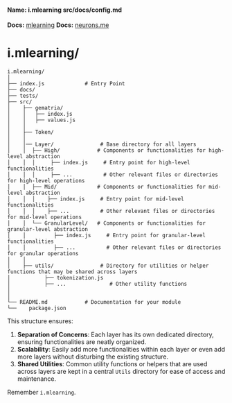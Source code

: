 #### Name: i.mlearning src/docs/config.md

**Docs:** [mlearning](https://www.mlearning.studio) **Docs:** [neurons.me](https://www.neurons.me/)

# i.mlearning/

```text
i.mlearning/
│
├── index.js             # Entry Point
├── docs/
├── tests/
├── src/
│    ├── gematria/  
│    │   ├── index.js  
│    │   ├── values.js
│    │    
│    ├── Token/
│    │
│    │── Layer/               # Base directory for all layers
│    │  ├── High/            # Components or functionalities for high-level abstraction
│    │  │     ├── index.js     # Entry point for high-level functionalities
│    │ 	│     ├── ...          # Other relevant files or directories for high-level operations
│    │  ├── Mid/             # Components or functionalities for mid-level abstraction
│    │	│    ├── index.js     # Entry point for mid-level functionalities
│    │	│    ├── ...          # Other relevant files or directories for mid-level operations
│    │  └── GranularLevel/   # Components or functionalities for granular-level abstraction
│    │		   ├── index.js     # Entry point for granular-level functionalities
│    │		   ├── ...          # Other relevant files or directories for granular operations
│    │	
│    ├── utils/               # Directory for utilities or helper functions that may be shared across layers
│           ├── tokenization.js
│           ├── ...              # Other utility functions
│
│
└── README.md            # Documentation for your module
└──    package.json
```

This structure ensures:

1. **Separation of Concerns**: Each layer has its own dedicated directory, ensuring functionalities are neatly organized.
2. **Scalability**: Easily add more functionalities within each layer or even add more layers without disturbing the existing structure.
3. **Shared Utilities**: Common utility functions or helpers that are used across layers are kept in a central `Utils` directory for ease of access and maintenance.

Remember `i.mlearning`.
